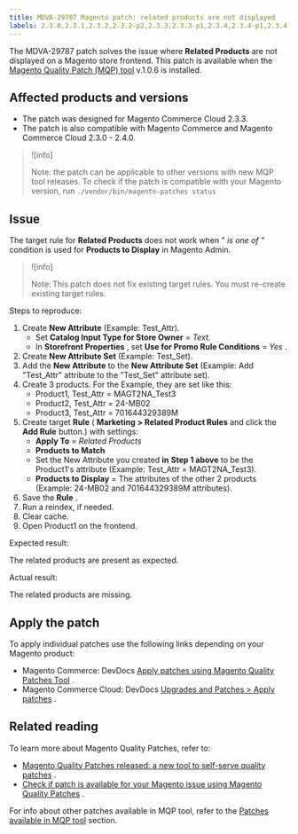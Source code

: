 ```yaml
---
title: MDVA-29787 Magento patch: related products are not displayed
labels: 2.3.0,2.3.1,2.3.2,2.3.2-p2,2.3.3,2.3.3-p1,2.3.4,2.3.4-p1,2.3.4-p2,2.3.5,2.3.5-p1,2.3.5-p2,2.3.6,2.4.0,2.4.0-p1,MQP 1.0.6,MQP patches,Magento Commerce,Magento Commerce Cloud,related products,support tools,target rule
---
```


The MDVA-29787 patch solves the issue where **Related Products** are not displayed on a Magento store frontend. This patch is available when the [Magento Quality Patch (MQP) tool](https://devdocs.magento.com/guides/v2.4/comp-mgr/patching.html#mqp) v.1.0.6 is installed.

## Affected products and versions

* The patch was designed for Magento Commerce Cloud 2.3.3.
* The patch is also compatible with Magento Commerce and Magento Commerce Cloud 2.3.0 - 2.4.0.

>![info]
>
>Note: the patch can be applicable to other versions with new MQP tool releases. To check if the patch is compatible with your Magento version, run `./vendor/bin/magento-patches
    status` 

## Issue

The target rule for **Related Products** does not work when " *is one of* " condition is used for **Products to Display** in Magento Admin.

>![info]
>
>Note: This patch does not fix existing target rules. You must re-create existing target rules.

 <span class="wysiwyg-underline">Steps to reproduce:</span> 

1. Create **New Attribute** (Example: Test\_Attr).
    * Set **Catalog Input Type for Store Owner** = *Text.* 
    * In **Storefront Properties** , set **Use for Promo Rule Conditions** = *Yes* .
1. Create **New Attribute Set** (Example: Test\_Set).
1. Add the **New Attribute** to the **New Attribute Set** (Example: Add "Test\_Attr" attribute to the "Test\_Set" attribute set).
1. Create 3 products. For the Example, they are set like this:
    * Product1, Test\_Attr = MAGT2NA\_Test3
    * Product2, Test\_Attr = 24-MB02
    * Product3, Test\_Attr = 701644329389M
1. Create target **Rule** ( **Marketing**   **> Related Product Rules** and click the **Add Rule** button.) with settings:
    * **Apply To** = *Related Products* 
    * **Products to Match** 
    * Set the New Attribute you created **in**   **Step 1 above** to be the Product1's attribute (Example: Test\_Attr = MAGT2NA\_Test3).
    * **Products to Display** = The attributes of the other 2 products (Example: 24-MB02 and 701644329389M attributes).
1. Save the **Rule** .
1. Run a reindex, if needed.
1. Clear cache.
1. Open Product1 on the frontend.

 <span class="wysiwyg-underline">Expected result:</span> 

The related products are present as expected.

 <span class="wysiwyg-underline">Actual result:</span> 

The related products are missing.

## Apply the patch

To apply individual patches use the following links depending on your Magento product:

* Magento Commerce: DevDocs [Apply patches using Magento Quality Patches Tool](https://devdocs.magento.com/guides/v2.4/comp-mgr/patching/mqp.html) .
* Magento Commerce Cloud: DevDocs [Upgrades and Patches > Apply patches](https://devdocs.magento.com/cloud/project/project-patch.html) .

## Related reading

To learn more about Magento Quality Patches, refer to:

* [Magento Quality Patches released: a new tool to self-serve quality patches](https://support.magento.com/hc/en-us/articles/360047139492) .
* [Check if patch is available for your Magento issue using Magento Quality Patches](https://support.magento.com/hc/en-us/articles/360047125252) .

For info about other patches available in MQP tool, refer to the [Patches available in MQP tool](https://support.magento.com/hc/en-us/sections/360010506631-Patches-available-in-MQP-tool-) section.